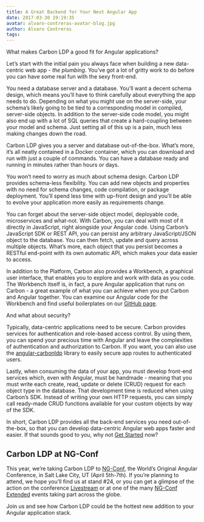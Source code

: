 ```yaml
---
title: A Great Backend for Your Next Angular App
date: 2017-03-30 19:19:35
avatar: alvaro-contreras-avatar-blog.jpg
author: Alvaro Contreras
tags:
---
```




What makes Carbon LDP a good fit for Angular applications?

Let’s start with the initial pain you always face when building a new data-centric web app - *the plumbing*. You’ve got a lot of gritty work to do before you can have some real fun with the sexy front-end.
<!-- more -->
You need a database server and a database. You’ll want a decent schema design, which means you’ll have to think carefully about everything the app needs to do. Depending on what you might use on the server-side, your schema’s likely going to be tied to a corresponding model in compiled, server-side objects. In addition to the server-side code model, you might also end up with a lot of SQL queries that create a hard-coupling between your model and schema. Just setting all of this up is a pain, much less making changes down the road.

Carbon LDP gives you a server and database out-of-the-box. What’s more, it’s all neatly contained in a Docker container, which you can download and run with just a couple of commands. You can have a database ready and running in minutes rather than hours or days.

You won’t need to worry as much about schema design. Carbon LDP provides schema-less flexibility. You can add new objects and properties with no need for schema changes, code compilation, or package deployment. You’ll spend less time with up-front design and you’ll be able to evolve your application more easily as requirements change.

You can forget about the server-side object model, deployable code, microservices and what-not. With Carbon, you can deal with most of it directly in JavaScript, right alongside your Angular code. Using Carbon’s JavaScript SDK or REST API, you can persist any arbitrary JavaScript/JSON object to the database. You can then fetch, update and query across multiple objects. What’s more, each object that you persist becomes a RESTful end-point with its own automatic API, which makes your data easier to access.


In addition to the Platform, Carbon also provides a Workbench, a graphical user interface, that enables you to explore and work with data as you code. The Workbench itself is, in fact, a pure Angular application that runs on Carbon - a great example of what you can achieve when you put Carbon and Angular together. You can examine our Angular code for the Workbench and find useful boilerplates on our [GitHub page](https://github.com/CarbonLDP).

And what about security?

Typically, data-centric applications need to be secure. Carbon provides services for authentication and role-based access control. By using them, you can spend your precious time with Angular and leave the complexities of authentication and authorization to Carbon. If you want, you can also use the [angular-carbonldp](https://www.npmjs.com/package/angular-carbonldp) library to easily secure app routes to authenticated users.

Lastly, when consuming the data of your app, you must develop front-end services which, even with Angular, must be handmade - meaning that you must write each create, read, update or delete (CRUD) request for each object type in the database. That development time is reduced when using Carbon’s SDK. Instead of writing your own HTTP requests, you can simply call ready-made CRUD functions available for your custom objects by way of the SDK.

In short, Carbon LDP provides all the back-end services you need out-of-the-box, so that you can develop data-centric Angular web apps faster and easier. If that sounds good to you, why not [Get Started](https://carbonldp.com/get-started/) now?

## Carbon LDP at NG-Conf

This year, we’re taking Carbon LDP to [NG-Conf](https://www.ng-conf.org/), the World’s Original Angular Conference, in Salt Lake City, UT (April 5th-7th). If you’re planning to attend, we hope you’ll find us at stand #24, or you can get a glimpse of the action on the conference [Livestream](https://www.ng-conf.org/livestream/) or at one of the many [NG-Conf Extended](https://www.ng-conf.org/extended/) events taking part across the globe.

Join us and see how Carbon LDP could be the hottest new addition to your Angular application stack.
